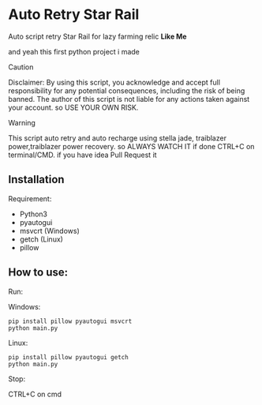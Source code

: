 <h1>Auto Retry Star Rail</h1>
<p>Auto script retry Star Rail for lazy farming relic <b>Like Me</b></p> 
<p>and yeah this first python project i made</p> 

> [!CAUTION]
> Disclaimer: By using this script, you acknowledge and accept full responsibility for any potential consequences, including the risk of being banned. The author of this script is not liable for any actions taken against your account. so USE YOUR OWN RISK.

> [!WARNING]
> This script auto retry and auto recharge using stella jade, traiblazer power,traiblazer power recovery. so ALWAYS WATCH IT if done CTRL+C on terminal/CMD. if you have idea Pull Request it

<h2>Installation</h2>
<p>Requirement:</p>

* Python3
* pyautogui
* msvcrt (Windows)
* getch (Linux)
* pillow

<h2>How to use:</h2>

<p>Run:</p>

Windows:
```
pip install pillow pyautogui msvcrt
python main.py
```

Linux:
```
pip install pillow pyautogui getch
python main.py
```

<p>Stop:</p>

CTRL+C on cmd

